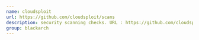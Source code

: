 ```yaml
---
name: cloudsploit
url: https://github.com/cloudsploit/scans
description: security scanning checks. URL : https://github.com/cloudsploit/scans Groups : blackarch blackarch-scanner blackarch-automation
group: blackarch
---
```


